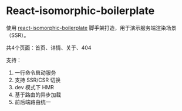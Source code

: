 # React-isomorphic-boilerplate

使用 <a href="https://github.com/daweilv/react-isomorphic-boilerplate">react-isomorphic-boilerplate</a> 脚手架打造，用于演示服务端渲染场景（SSR）。

共4个页面：首页、详情、关于、404

支持：
1. 一行命令启动服务
2. 支持 SSR/CSR 切换
3. dev 模式下 HMR
4. 基于路由的异步加载
5. 前后端路由统一

